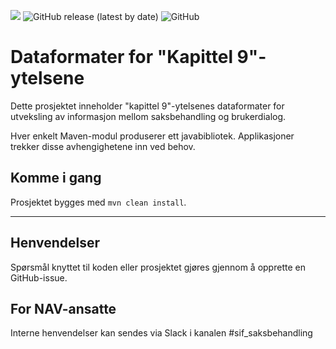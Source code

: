 ![](https://github.com/navikt/fp-felles/workflows/Bygg%20og%20deploy/badge.svg) 
![GitHub release (latest by date)](https://img.shields.io/github/v/release/navikt/k9-format)
![GitHub](https://img.shields.io/github/license/navikt/k9-format)

# Dataformater for "Kapittel 9"-ytelsene

Dette prosjektet inneholder "kapittel 9"-ytelsenes dataformater for utveksling av informasjon mellom saksbehandling og brukerdialog.

Hver enkelt Maven-modul produserer ett javabibliotek. Applikasjoner trekker disse avhengighetene inn ved behov. 


## Komme i gang

Prosjektet bygges med `mvn clean install`. 


------

## Henvendelser

Spørsmål knyttet til koden eller prosjektet gjøres gjennom å opprette en GitHub-issue. 


## For NAV-ansatte

Interne henvendelser kan sendes via Slack i kanalen #sif_saksbehandling

